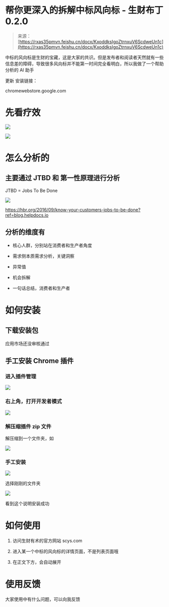 # 帮你更深入的拆解中标风向标 - 生财布丁 0.2.0

> 来源：[https://rxas35pmvn.feishu.cn/docx/KxoddksIgoZtrnxuV6ScdweUn1c](https://rxas35pmvn.feishu.cn/docx/KxoddksIgoZtrnxuV6ScdweUn1c)

中标的风向标是生财的宝藏，这是大家的共识。但是发布者和阅读者天然就有一些信息差的障碍，导致很多风向标并不能第一时间完全看明白，所以我做了一个帮助分析的 AI 助手

更新 安装链接：

chromewebstore.google.com

# 先看疗效

![](img/e44f14f4add7861e57098e34e53363bd.png)

![](img/9f3ded8ea49e77ee3edd47050bd7d4bd.png)

# 怎么分析的

## 主要通过 JTBD 和 第一性原理进行分析

JTBD = Jobs To Be Done

![](img/d81dbd61a3dac2b23d02e2ccdb1856b2.png)

https://hbr.org/2016/09/know-your-customers-jobs-to-be-done?ref=blog.helpdocs.io

## 分析的维度有

*   核心人群，分别站在消费者和生产者角度

*   需求侧本质需求分析，关键洞察

*   异常值

*   机会拆解

*   一句话总结，消费者和生产者

# 如何安装

## 下载安装包

应用市场还没审核通过

## 手工安装 Chrome 插件

### 进入插件管理

![](img/a71516e5dbae33b235cbfd7e3a796388.png)

### 右上角，打开开发者模式

![](img/d61202d5c4791f8a5bba22c3bde705e8.png)

### 解压缩插件 zip 文件

解压缩到一个文件夹，如

![](img/70ee4c1fa562606a90ce24265756ec1c.png)

### 手工安装

![](img/867f8ae5f5c856aa0e4e8f9dba14d196.png)

选择刚刚的文件夹

![](img/92f812c3d80d3c76e13a8d4369759d37.png)

看到这个说明安装成功

# 如何使用

1.  访问生财有术的官方网站 scys.com

1.  进入某一个中标的风向标的详情页面，不是列表页面哦

1.  在正文下方，会自动展开

# 使用反馈

大家使用中有什么问题，可以向我反馈